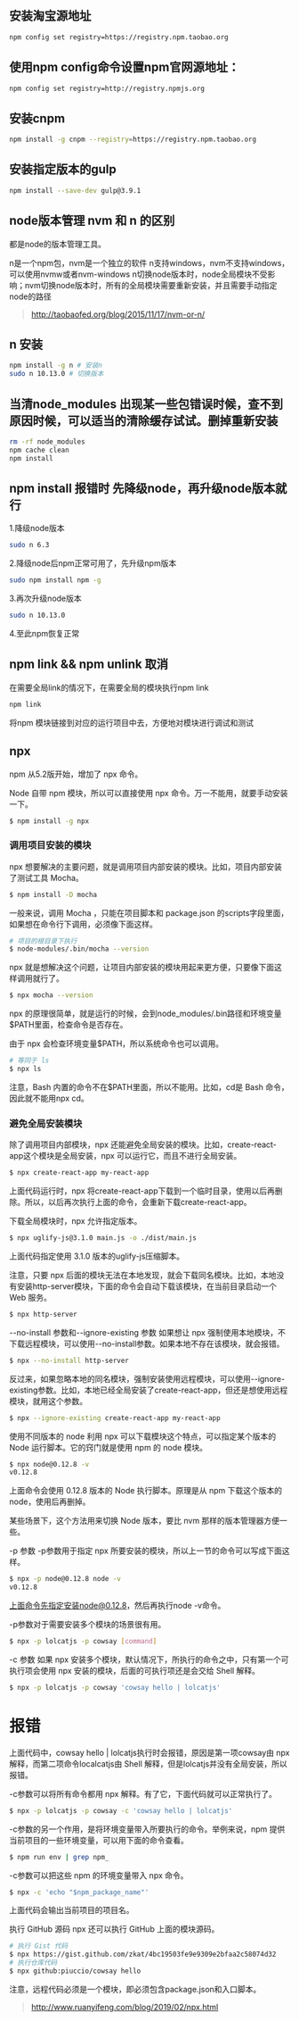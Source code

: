 ## 安装淘宝源地址
```bash
npm config set registry=https://registry.npm.taobao.org
```
## 使用npm config命令设置npm官网源地址：
```bash
npm config set registry=http://registry.npmjs.org
```

## 安装cnpm

```bash
npm install -g cnpm --registry=https://registry.npm.taobao.org
```

## 安装指定版本的gulp
```bash
npm install --save-dev gulp@3.9.1

```

## node版本管理 nvm 和 n 的区别

都是node的版本管理工具。

n是一个npm包，nvm是一个独立的软件
n支持windows，nvm不支持windows，可以使用nvmw或者nvm-windows
n切换node版本时，node全局模块不受影响；nvm切换node版本时，所有的全局模块需要重新安装，并且需要手动指定node的路径

> http://taobaofed.org/blog/2015/11/17/nvm-or-n/

## n 安装

```bash
npm install -g n # 安装n
sudo n 10.13.0 # 切换版本

```

## 当清node_modules 出现某一些包错误时候，查不到原因时候，可以适当的清除缓存试试。删掉重新安装

```bash
rm -rf node_modules
npm cache clean
npm install
```

## npm install 报错时 先降级node，再升级node版本就行

1.降级node版本
```bash
sudo n 6.3
```
2.降级node后npm正常可用了，先升级npm版本
```bash
sudo npm install npm -g

```
3.再次升级node版本
```bash
sudo n 10.13.0
```
4.至此npm恢复正常

## npm link && npm unlink 取消
在需要全局link的情况下，在需要全局的模块执行npm link
```bash
npm link
```
将npm 模块链接到对应的运行项目中去，方便地对模块进行调试和测试

## npx
npm 从5.2版开始，增加了 npx 命令。

Node 自带 npm 模块，所以可以直接使用 npx 命令。万一不能用，就要手动安装一下。

```bash
$ npm install -g npx
```
### 调用项目安装的模块
npx 想要解决的主要问题，就是调用项目内部安装的模块。比如，项目内部安装了测试工具 Mocha。

```bash
$ npm install -D mocha
```
一般来说，调用 Mocha ，只能在项目脚本和 package.json 的scripts字段里面， 如果想在命令行下调用，必须像下面这样。

```bash
# 项目的根目录下执行
$ node-modules/.bin/mocha --version
```
npx 就是想解决这个问题，让项目内部安装的模块用起来更方便，只要像下面这样调用就行了。

```bash
$ npx mocha --version
```
npx 的原理很简单，就是运行的时候，会到node_modules/.bin路径和环境变量$PATH里面，检查命令是否存在。

由于 npx 会检查环境变量$PATH，所以系统命令也可以调用。

```bash
# 等同于 ls
$ npx ls
```
注意，Bash 内置的命令不在$PATH里面，所以不能用。比如，cd是 Bash 命令，因此就不能用npx cd。

### 避免全局安装模块
除了调用项目内部模块，npx 还能避免全局安装的模块。比如，create-react-app这个模块是全局安装，npx 可以运行它，而且不进行全局安装。

```bash
$ npx create-react-app my-react-app
```
上面代码运行时，npx 将create-react-app下载到一个临时目录，使用以后再删除。所以，以后再次执行上面的命令，会重新下载create-react-app。

下载全局模块时，npx 允许指定版本。

```bash
$ npx uglify-js@3.1.0 main.js -o ./dist/main.js
```
上面代码指定使用 3.1.0 版本的uglify-js压缩脚本。

注意，只要 npx 后面的模块无法在本地发现，就会下载同名模块。比如，本地没有安装http-server模块，下面的命令会自动下载该模块，在当前目录启动一个 Web 服务。

```bash
$ npx http-server
```
--no-install 参数和--ignore-existing 参数
如果想让 npx 强制使用本地模块，不下载远程模块，可以使用--no-install参数。如果本地不存在该模块，就会报错。

```bash
$ npx --no-install http-server
```
反过来，如果忽略本地的同名模块，强制安装使用远程模块，可以使用--ignore-existing参数。比如，本地已经全局安装了create-react-app，但还是想使用远程模块，就用这个参数。

```bash
$ npx --ignore-existing create-react-app my-react-app
```
使用不同版本的 node
利用 npx 可以下载模块这个特点，可以指定某个版本的 Node 运行脚本。它的窍门就是使用 npm 的 node 模块。

```bash
$ npx node@0.12.8 -v
v0.12.8
```
上面命令会使用 0.12.8 版本的 Node 执行脚本。原理是从 npm 下载这个版本的 node，使用后再删掉。

某些场景下，这个方法用来切换 Node 版本，要比 nvm 那样的版本管理器方便一些。

-p 参数
-p参数用于指定 npx 所要安装的模块，所以上一节的命令可以写成下面这样。

```bash
$ npx -p node@0.12.8 node -v 
v0.12.8
```
上面命令先指定安装node@0.12.8，然后再执行node -v命令。

-p参数对于需要安装多个模块的场景很有用。

```bash
$ npx -p lolcatjs -p cowsay [command]
```
-c 参数
如果 npx 安装多个模块，默认情况下，所执行的命令之中，只有第一个可执行项会使用 npx 安装的模块，后面的可执行项还是会交给 Shell 解释。

```bash
$ npx -p lolcatjs -p cowsay 'cowsay hello | lolcatjs'
```
# 报错
上面代码中，cowsay hello | lolcatjs执行时会报错，原因是第一项cowsay由 npx 解释，而第二项命令localcatjs由 Shell 解释，但是lolcatjs并没有全局安装，所以报错。

-c参数可以将所有命令都用 npx 解释。有了它，下面代码就可以正常执行了。

```bash
$ npx -p lolcatjs -p cowsay -c 'cowsay hello | lolcatjs'
```
-c参数的另一个作用，是将环境变量带入所要执行的命令。举例来说，npm 提供当前项目的一些环境变量，可以用下面的命令查看。

```bash
$ npm run env | grep npm_
```
-c参数可以把这些 npm 的环境变量带入 npx 命令。

```bash
$ npx -c 'echo "$npm_package_name"'
```
上面代码会输出当前项目的项目名。

执行 GitHub 源码
npx 还可以执行 GitHub 上面的模块源码。

```bash
# 执行 Gist 代码
$ npx https://gist.github.com/zkat/4bc19503fe9e9309e2bfaa2c58074d32
# 执行仓库代码
$ npx github:piuccio/cowsay hello
```
注意，远程代码必须是一个模块，即必须包含package.json和入口脚本。
> http://www.ruanyifeng.com/blog/2019/02/npx.html